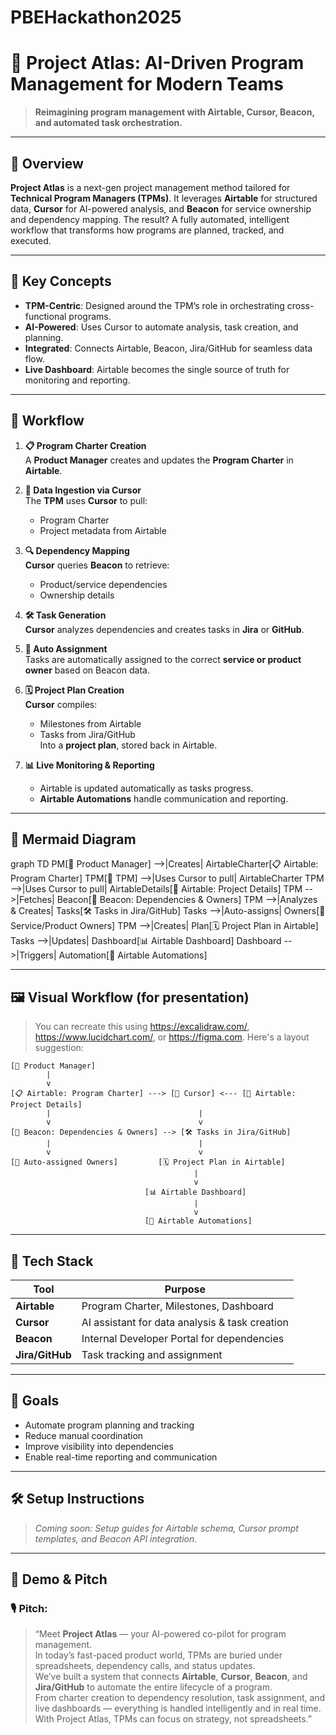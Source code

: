 # PBEHackathon2025

# 🚀 Project Atlas: AI-Driven Program Management for Modern Teams

> **Reimagining program management with Airtable, Cursor, Beacon, and automated task orchestration.**

---

## 📌 Overview

**Project Atlas** is a next-gen project management method tailored for **Technical Program Managers (TPMs)**. It leverages **Airtable** for structured data, **Cursor** for AI-powered analysis, and **Beacon** for service ownership and dependency mapping. The result? A fully automated, intelligent workflow that transforms how programs are planned, tracked, and executed.

---

## 🧠 Key Concepts

- **TPM-Centric**: Designed around the TPM’s role in orchestrating cross-functional programs.
- **AI-Powered**: Uses Cursor to automate analysis, task creation, and planning.
- **Integrated**: Connects Airtable, Beacon, Jira/GitHub for seamless data flow.
- **Live Dashboard**: Airtable becomes the single source of truth for monitoring and reporting.

---

## 🔄 Workflow

1. **📋 Program Charter Creation**  
   A **Product Manager** creates and updates the **Program Charter** in **Airtable**.

2. **🧠 Data Ingestion via Cursor**  
   The **TPM** uses **Cursor** to pull:
   - Program Charter  
   - Project metadata from Airtable  

3. **🔍 Dependency Mapping**  
   **Cursor** queries **Beacon** to retrieve:
   - Product/service dependencies  
   - Ownership details  

4. **🛠️ Task Generation**  
   **Cursor** analyzes dependencies and creates tasks in **Jira** or **GitHub**.

5. **📌 Auto Assignment**  
   Tasks are automatically assigned to the correct **service or product owner** based on Beacon data.

6. **🗓️ Project Plan Creation**  
   **Cursor** compiles:
   - Milestones from Airtable  
   - Tasks from Jira/GitHub  
   Into a **project plan**, stored back in Airtable.

7. **📊 Live Monitoring & Reporting**  
   - Airtable is updated automatically as tasks progress.  
   - **Airtable Automations** handle communication and reporting.

---

## 🧭 Mermaid Diagram

 graph TD
    PM[👤 Product Manager] -->|Creates| AirtableCharter[📋 Airtable: Program Charter]
    TPM[👤 TPM] -->|Uses Cursor to pull| AirtableCharter
    TPM -->|Uses Cursor to pull| AirtableDetails[📁 Airtable: Project Details]
    TPM -->|Fetches| Beacon[🔗 Beacon: Dependencies & Owners]
    TPM -->|Analyzes & Creates| Tasks[🛠️ Tasks in Jira/GitHub]
    Tasks -->|Auto-assigns| Owners[👥 Service/Product Owners]
    TPM -->|Creates| Plan[🗓️ Project Plan in Airtable]
    Tasks -->|Updates| Dashboard[📊 Airtable Dashboard]
    Dashboard -->|Triggers| Automation[📣 Airtable Automations] 

---

## 🖼️ Visual Workflow (for presentation)

> You can recreate this using https://excalidraw.com/, https://www.lucidchart.com/, or https://figma.com. Here's a layout suggestion:

```
[👤 Product Manager]
        |
        v
[📋 Airtable: Program Charter] ---> [🧠 Cursor] <--- [📁 Airtable: Project Details]
        |                                 |
        v                                 v
[🔗 Beacon: Dependencies & Owners] --> [🛠️ Tasks in Jira/GitHub]
        |                                 |
        v                                 v
[👥 Auto-assigned Owners]         [🗓️ Project Plan in Airtable]
                                         |
                                         v
                              [📊 Airtable Dashboard]
                                         |
                                         v
                              [📣 Airtable Automations]
```

---

## 🧰 Tech Stack

| Tool       | Purpose                                      |
|------------|----------------------------------------------|
| **Airtable** | Program Charter, Milestones, Dashboard       |
| **Cursor**   | AI assistant for data analysis & task creation |
| **Beacon**   | Internal Developer Portal for dependencies   |
| **Jira/GitHub** | Task tracking and assignment               |

---

## 🎯 Goals

- Automate program planning and tracking  
- Reduce manual coordination  
- Improve visibility into dependencies  
- Enable real-time reporting and communication  

---

## 🛠️ Setup Instructions

> _Coming soon: Setup guides for Airtable schema, Cursor prompt templates, and Beacon API integration._

---

## 🎤 Demo & Pitch

### 🎙️ **Pitch:**

> “Meet **Project Atlas** — your AI-powered co-pilot for program management.  
> In today’s fast-paced product world, TPMs are buried under spreadsheets, dependency calls, and status updates.  
> We’ve built a system that connects **Airtable**, **Cursor**, **Beacon**, and **Jira/GitHub** to automate the entire lifecycle of a program.  
> From charter creation to dependency resolution, task assignment, and live dashboards — everything is handled intelligently and in real time.  
> With Project Atlas, TPMs can focus on strategy, not spreadsheets.”
